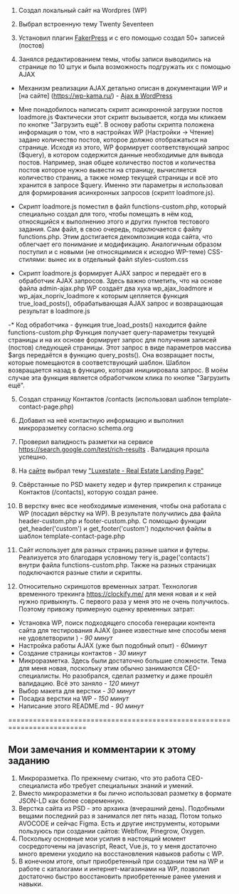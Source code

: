 
1. Создал локальный сайт на Wordpres (WP) 

2. Выбрал встроенную тему Twenty Seventeen 

3. Установил плагин [FakerPress](https://ru.wordpress.org/plugins/fakerpress/) и с его помощью создал 50+ записей (постов)

4. Занялся редактированием темы, чтобы записи выводились на странице по 10 штук и была возможность подгружать их с помощью AJAX

- Механизм реализации AJAX детально описан в документации WP и [на сайте] (https://wp-kama.ru/) - [Ajax в WordPress](https://wp-kama.ru/id_2018/ajax-v-wordpress.html) 

- Мне понадобилось написать скрипт асинхронной загрузки постов loadmore.js
Фактически этот скрипт вызывается, когда мы кликаем по кнопке "Загрузить ещё".
В основу работы скрипта положена информация о том, что в настройках WP  (Настройки -> Чтение) задано количество постов, которое должно отображаться на странице. Исходя из этого, WP формирует соответствующий запрос ($query), в котором содержится данные необходимые для вывода постов. Например, зная  общее количество постов и количества постов которое нужно вывести на страницу, вычисляется количество страниц, а также номер текущей страницы и всё это хранится в запросе $query. Именно эти параметры я использовал для формирования асинхронных запросов (скрипт loadmore.js). 

- Скрипт loadmore.js поместил в файл functions-custom.php, который специально создал для того, чтобы помещать в нём код, относящийся к выполнению этого и других пунктов тестового задания. Сам файл, в свою очередь, подключается с файлу functions.php. Этим достигается декомпозиция кода сайта, что облегчает его понимание и модификацию. Аналогичным образом поступил и с новыми (не относящимися к исходно WP-теме) CSS-стилями: вынес их в отдельный файл styles-custom.css 

- Скрипт loadmore.js формирует AJAX запрос и передаёт его в обработчик AJAX запросов. Здесь важно отметить, что на основе файла admin-ajax.php WP создаёт два хука wp_ajax_loadmore и wp_ajax_nopriv_loadmore к которым цепляется функция true_load_posts(), обрабатывающая AJAX запрос и возвращающая результат в loadmore.js

-* Код обработчика - функция true_load_posts() находится файле functions-custom.php 
Функция получает query-параметры текущей страницы и на их основе формирует запрос для получения записей (постов) следующей страницы. Этот запрос в виде параметров массива $args передаётся в функцию query_posts(). Она возвращает посты, которые помещаются в соответствующий шаблон. Шаблон возвращается назад в функцию, которая инициировала запрос. В моём случае эта функция является обработчиком клика по кнопке "Загрузить ещё". 

5. Создал страницу Контактов /contacts (использовал шаблон template-contact-page.php)

6. Добавил на неё контактную информацию и выполнил микроразметку согласно schema.org 

7. Проверил валидность разметки на сервисе https://search.google.com/test/rich-results . Валидация прошла успешно.

8. На [сайте](https://www.graphberry.com/category/themes) выбрал тему ["Luxestate - Real Estate Landing Page"](https://www.graphberry.com/item/luxestate--real-estate-landing-page)

9. Свёрстанные по PSD макету хедер и футер прикрепил к странице Контактов (/contacts), которую создал ранее. 

10. В верстку внес все необходимые изменения, чтобы она работала с WP (посадил вёрстку на WP). В результате получились два файла header-custom.php и footer-custom.php. С помощью функции get_header('custom') и get_footer('custom') подключил файлы в шаблон template-contact-page.php

11. Сайт использует для разных страниц разные шапки и футеры. Реализуется это благодаря условному тегу is_page('contacts') внутри файла functions-custom.php. Также на разных страницах подключаются разные стили и скрипты.

12. Относительно скриншотов временных затрат.
Технология временного трекинга https://clockify.me/ для меня новая и к ней нужно привыкнуть. С первого раза у меня это не очень получилось.
Поэтому привожу примерную оценку временных затрат:
-  Установка WP, поиск подходящего способа генерации контента сайта для тестирования AJAX (ранее известные мне способы меня не удовлетворили ) - *90 минут*
-  Настройка работы AJAX (уже был подобный опыт) - *60минут*
-  Создание страницы контактов - *30 минут*
-  Микроразметка. Здесь были достаточно большие сложности. Тема для меня новая, поскольку этим обычно занимаются CEO-специалисты. Но разобрался, сделал разметку и даже прошёл валидацию. Всё это заняло - *120 минут*
-  Выбор макета для верстки - *30 минут*
-  Посадка верстки на WP - *150 минут*
-  Написание этого README.md - *90 минут* 

=========================================================================

## Мои замечания и комментарии к этому заданию

1. Микроразметка. По прежнему считаю, что это работа CEO-специалиста ибо требует специальных знаний и умений.
2. Вместо микроразметки я бы лично использовал разметку в формате JSON-LD как более современную.
3. Верстка  сайта из PSD - это архаика (вчерашний день). Подобными вещами последний раз я занимался лет пять назад. Потом только AVOCODE и сейчас Figma. Есть и другие инструменты, которыми пользуюсь при создании сайтов: Webflow, Pinegrow, Oxygen.
4. Поскольку основные мои усилия в настоящий момент сосредоточены на javascript, React, Vue.js, то у меня достаточно много времени уходило на восстановления навыков работы с WP. 
5. В конечном итоге, опыт приобретенный при создании тем на WP и работе с каталогами и интернет-магазинами на WP, позволил достаточно быстро восстановить приобретенные ранее умения и навыки.
